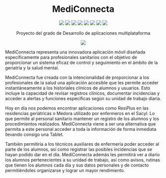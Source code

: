 <h1 align="center"> MediConnecta </h1>

<p align="center"><img src="https://img.shields.io/badge/phpMyAdmin-6C78AF.svg?style=for-the-badge&logo=phpMyAdmin&logoColor=white">  <img src="https://img.shields.io/badge/PHP-777BB4.svg?style=for-the-badge&logo=PHP&logoColor=white"> <img src="https://img.shields.io/badge/Java-ED8B00?style=for-the-badge&logo=openjdk&logoColor=white"> <img src="https://img.shields.io/badge/JSON-000000.svg?style=for-the-badge&logo=JSON&logoColor=white"> <img src="https://img.shields.io/badge/Android%20Studio-3DDC84.svg?style=for-the-badge&logo=Android-Studio&logoColor=white"> <img src="https://img.shields.io/badge/XAMPP-FB7A24.svg?style=for-the-badge&logo=XAMPP&logoColor=white"> <img src="https://img.shields.io/badge/MySQL-4479A1.svg?style=for-the-badge&logo=MySQL&logoColor=white"> <img src="https://img.shields.io/badge/Material%20Design-757575.svg?style=for-the-badge&logo=Material-Design&logoColor=white"></p>
<p align="center">Proyecto del grado de Desarrollo de aplicaciones multiplataforma</p>

<p align="center"> <img src="https://i.imgur.com/tYsIisN.png"></p>


 
MediConnecta representa una innovadora aplicación móvil diseñada específicamente para profesionales sanitarios con el objetivo de proporcionar un sistema eficaz de control y seguimiento en el ámbito de la geriatría y la salud mental.

MediConnecta fue creada con la intencionalidad de proporcionar a los profesionales de la salud una aplicación accesible que les permite acceder instantáneamente a los historiales clínicos de alumnos y usuarios. Esto incluye la capacidad de revisar registros clínicos, documentar incidencias y acceder a alertas y funciones específicas según su unidad de trabajo diaria.

Hoy en día nos podemos encontrar aplicaciones como ResiPlus en las residencias geriátricas o Medora utilizado por enfermeros en el Sacyl. Lo que permite al personal sanitario mantener un registro de los alumnos y los procedimientos realizados.
MediConnecta viene a ser una alternativa que permita a este personal acceder a toda la información de forma inmediata llevando consigo una Tablet.

También permitiría a los técnicos auxiliares de enfermería poder acceder al parte de los alumnos, así como registrar las posibles incidencias que se hayan podido dar en el día. MediConnecta además les permitirá ver a diario los alumnos pertenecientes a su unidad de trabajo, así como avisos, rutinas que tienen los alumnos cada día y sus datos personales y de contacto permitiéndoles organizarse y lograr un mayor rendimiento.
